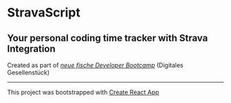 # StravaScript 
## Your personal coding time tracker with Strava Integration

Created as part of [_neue fische Developer Bootcamp_](www.neuefische.de) (Digitales Gesellenstück)

---
This project was bootstrapped with [Create React App](https://github.com/facebook/create-react-app)